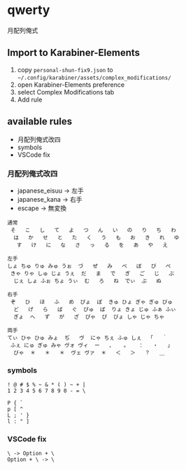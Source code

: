 # qwerty

月配列俺式

## Import to Karabiner-Elements

1. copy `personal-shun-fix9.json` to `~/.config/karabiner/assets/complex_modifications/`
1. open Karabiner-Elements preference
1. select Complex Modifications tab
1. Add rule

## available rules

- 月配列俺式改四
- symbols
- VSCode fix


### 月配列俺式改四

- japanese_eisuu -> 左手
- japanese_kana -> 右手
- escape -> 無変換

```
通常
 そ   こ   し   て   よ   つ   ん   い   の   り   ち   わ
  は   か   せ   と   た   く   う   も   お   き   れ   ゆ
   す   け   に   な   さ   っ   る   を   あ   や   え

左手
しょ ちゅ りゅ みゅ うぉ  づ   ぜ   み   べ   ぼ   び   ぺ
 きゃ りゃ しゅ じょ うぇ  だ   ま   で   ぎ   ご   じ   ぷ
  じぇ しょ ふぉ ちょ うぃ  む   ろ   ね  でぃ  ぶ   ぬ

右手
 ぞ   ひ   ほ   ふ   め  ぴょ  ぽ  きゅ ひょ ぎゃ ぎゅ びゅ
  ど   げ   ら   ば   ぐ  ぴゅ  ぱ  りょ きょ じゅ ふぁ ふぃ
  ぎょ  へ   ず   が   ざ  ぴゃ  ぴ  びょ しゃ じゃ ちゃ

両手
てぃ ひゃ ひゅ みょ  ぢ   ヴ  にゃ ちぇ ふゅ しぇ  「   ｀
 ふぇ にゅ ぎゅ みゃ ヴォ ヴィ  ー   、   。   ：   ・   」
  びゃ  ＊   ＊   ＊  ヴェ ヴァ  ＊   ＜   ＞   ？   ＿
```

### symbols

```
! @ # $ % ~ & * ( ) ~ + |
1 2 3 4 5 6 7 8 9 0 - = \

P { `
p [ ^
L ; ' }
l : " ]
```

### VSCode fix

```
\ -> Option + \
Option + \ -> \
```

